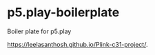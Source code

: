 # p5.play-boilerplate
Boiler plate for p5.play

https://leelasanthosh.github.io/Plink-c31-project/.
